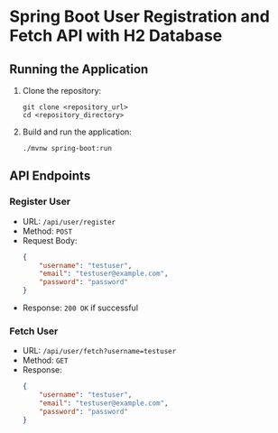 # Spring Boot User Registration and Fetch API with H2 Database

## Running the Application

1. Clone the repository:
    ```
    git clone <repository_url>
    cd <repository_directory>
    ```

2. Build and run the application:
    ```
    ./mvnw spring-boot:run
    ```

## API Endpoints

### Register User

- URL: `/api/user/register`
- Method: `POST`
- Request Body:
    ```json
    {
        "username": "testuser",
        "email": "testuser@example.com",
        "password": "password"
    }
    ```
- Response: `200 OK` if successful

### Fetch User

- URL: `/api/user/fetch?username=testuser`
- Method: `GET`
- Response:
    ```json
    {
        "username": "testuser",
        "email": "testuser@example.com",
        "password": "password"
    }
    ```
